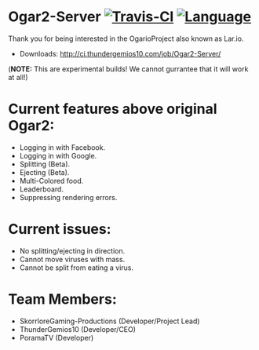 # Ogar2-Server [![Travis-CI](https://travis-ci.org/OgarioProject/Ogar2-Server.svg)](https://travis-ci.org/OgarioProject/Ogar2-Server) [![Language](https://img.shields.io/badge/language-Java-brown.svg)](https://github.com/OgarioProject/Ogar2-Server)

Thank you for being interested in the OgarioProject also known as Lar.io.

* Downloads: http://ci.thundergemios10.com/job/Ogar2-Server/

(**NOTE:** This are experimental builds! We cannot gurrantee that it will work at all!)

# Current features above original Ogar2:
* Logging in with Facebook.
* Logging in with Google.
* Splitting (Beta).
* Ejecting (Beta).
* Multi-Colored food.
* Leaderboard.
* Suppressing rendering errors.

# Current issues:
* No splitting/ejecting in direction.
* Cannot move viruses with mass.
* Cannot be split from eating a virus.

# Team Members:
* SkorrloreGaming-Productions (Developer/Project Lead)
* ThunderGemios10 (Developer/CEO)
* PoramaTV (Developer)
